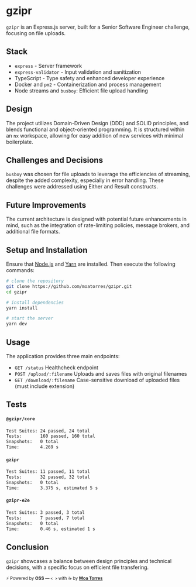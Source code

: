 # gzipr

`gzipr` is an Express.js server, built for a Senior Software Engineer challenge, focusing on file uploads.

## Stack

- `express` - Server framework
- `express-validator` - Input validation and sanitization
- TypeScript - Type safety and enhanced developer experience
- Docker and `pm2` - Containerization and process management
- Node streams and `busboy`: Efficient file upload handling

## Design

The project utilizes Domain-Driven Design (DDD) and SOLID principles, and blends functional and object-oriented programming. It is structured within an `nx` workspace, allowing for easy addition of new services with minimal boilerplate.

## Challenges and Decisions

`busboy` was chosen for file uploads to leverage the efficiencies of streaming, despite the added complexity, especially in error handling. These challenges were addressed using Either and Result constructs.

## Future Improvements

The current architecture is designed with potential future enhancements in mind, such as the integration of rate-limiting policies, message brokers, and additional file formats.

## Setup and Installation

Ensure that [Node.js](http://nodejs.org/) and [Yarn](https://yarnpkg.com/) are installed. Then execute the following commands:

```bash
# clone the repository
git clone https://github.com/moatorres/gzipr.git
cd gzipr

# install dependencies
yarn install

# start the server
yarn dev
```

## Usage

The application provides three main endpoints:

- `GET /status`
  Healthcheck endpoint
- `POST /upload/:filename`
  Uploads and saves files with original filenames
- `GET /download/:filename`
  Case-sensitive download of uploaded files (must include extension)

## Tests

#### `@gzipr/core`

```bash
Test Suites: 24 passed, 24 total
Tests:       160 passed, 160 total
Snapshots:   0 total
Time:        4.269 s
```

#### `gzipr`

```bash
Test Suites: 11 passed, 11 total
Tests:       32 passed, 32 total
Snapshots:   0 total
Time:        3.375 s, estimated 5 s
```

#### `gzipr-e2e`

```bash
Test Suites: 3 passed, 3 total
Tests:       7 passed, 7 total
Snapshots:   0 total
Time:        0.46 s, estimated 1 s
```

## Conclusion

`gzipr` showcases a balance between design principles and technical decisions, with a specific focus on efficient file transfering.

<sub>⚡️ Powered by **OSS** — `< >` with ☕️ by [**Moa Torres**](https://github.com/moatorres)</sub>

